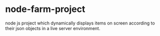 # node-farm-project
node js project which dynamically displays items on screen according to their json objects in a live server environment.
